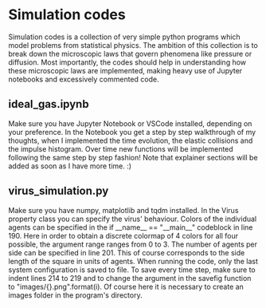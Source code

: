 # Simulation codes
Simulation codes is a collection of very simple python programs which model problems from statistical physics. The ambition of this collection is to break down the microscopic laws that govern phenomena like pressure or diffusion. Most importantly, the codes should help in understanding how these microscopic laws are implemented, making heavy use of Jupyter notebooks and excessively commented code.

## ideal_gas.ipynb
Make sure you have Jupyter Notebook or VSCode installed, depending on your preference. In the Notebook you get a step by step walkthrough of my thoughts, when I implemented the time evolution, the elastic collisions and the impulse histogram. Over time new functions will be implemented following the same step by step fashion! Note that explainer sections will be added as soon as I have more time. :) 

## virus_simulation.py
Make sure you have numpy, matplotlib and tqdm installed. In the Virus property class you can specify the virus' behaviour. Colors of the individual agents can be specified in the if \_\_name\_\_ == "\_\_main\_\_" codeblock in line 190. Here in order to obtain a discrete colormap of 4 colors for all four possible, the argument range ranges from 0 to 3. The number of agents per side can be specified in line 201. This of course corresponds to the side length of the square in units of agents.
When running the code, only the last system configuration is saved to file. To save every time step, make sure to indent lines 214 to 219 and to change the argument in the savefig function to "images/{}.png".format(i). Of course here it is necessary to create an images folder in the program's directory.
